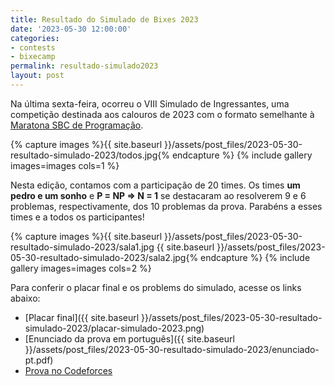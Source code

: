 ```yaml
---
title: Resultado do Simulado de Bixes 2023
date: '2023-05-30 12:00:00'
categories:
- contests
- bixecamp
permalink: resultado-simulado2023
layout: post
---
```


Na última sexta-feira, ocorreu o VIII Simulado de Ingressantes, uma competição destinada aos calouros de 2023 com o formato semelhante à [Maratona SBC de Programação](http://maratona.sbc.org.br).

{% capture images %}{{ site.baseurl }}/assets/post_files/2023-05-30-resultado-simulado-2023/todos.jpg{% endcapture %}
{% include gallery images=images cols=1 %}

Nesta edição, contamos com a participação de 20 times. Os times **um pedro e um sonho** e **P = NP ⇒ N = 1** se destacaram ao resolverem 9 e 6 problemas, respectivamente, dos 10 problemas da prova. Parabéns a esses times e a todos os participantes!

{% capture images %}{{ site.baseurl }}/assets/post_files/2023-05-30-resultado-simulado-2023/sala1.jpg {{ site.baseurl }}/assets/post_files/2023-05-30-resultado-simulado-2023/sala2.jpg{% endcapture %}
{% include gallery images=images cols=2 %}

Para conferir o placar final e os problems do simulado, acesse os links abaixo:

<!-- - [Prova na gym do Codeforces](http://codeforces.com/gym/103683) -->
- [Placar final]({{ site.baseurl }}/assets/post_files/2023-05-30-resultado-simulado-2023/placar-simulado-2023.png)
- [Enunciado da prova em português]({{ site.baseurl }}/assets/post_files/2023-05-30-resultado-simulado-2023/enunciado-pt.pdf)
- [Prova no Codeforces](https://codeforces.com/gym/445016)
<!-- TODO: Adicionar links quando forem criados -->
<!-- - [Editorial (PT)](...) -->
<!-- - [Editorial (EN)](...) -->
